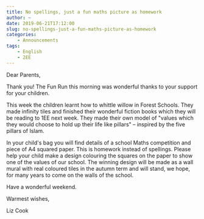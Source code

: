 ```yaml
---
title: No spellings, just a fun maths picture as homework
author: ~
date: 2019-06-21T17:12:00
slug: no-spellings-just-a-fun-maths-picture-as-homework
categories:
    - Announcements
tags:
    - English
    - 2EE
---
```


Dear Parents,

Thank you! The Fun Run this morning was wonderful thanks to your support for your children.   

This week the children learnt how to whittle willow in Forest Schools. They made infinity tiles and finished their wonderful fiction books which they will be reading to 1EE next week. They  made their own model of "values which they would choose to hold up their life like pillars" – inspired by the five pillars of Islam.

In your child's bag you will find details of a school Maths competition and piece of A4 squared paper. This is homework instead of spellings.  Please help your child make a design colouring the squares on the paper to show one of the values of our school. The winning design will be made as a wall mural with real coloured tiles in the autumn term and will stand, we hope, for many years to come on the walls of the school.

Have a wonderful weekend.

Warmest wishes,

Liz Cook
